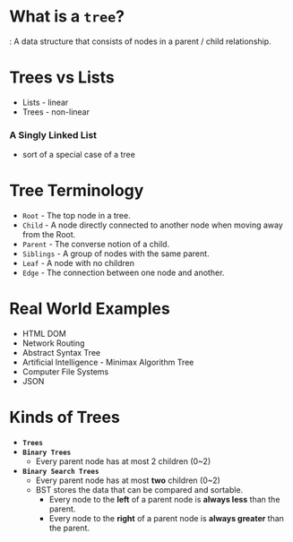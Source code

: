 # What is a `tree`?

: A data structure that consists of nodes in a parent / child relationship.

# Trees vs Lists

- Lists - linear
- Trees - non-linear

### A Singly Linked List

- sort of a special case of a tree

# Tree Terminology

- `Root` - The top node in a tree.
- `Child` - A node directly connected to another node when moving away from the Root.
- `Parent` - The converse notion of a child.
- `Siblings` - A group of nodes with the same parent.
- `Leaf` - A node with no children
- `Edge` - The connection between one node and another.

# Real World Examples

- HTML DOM
- Network Routing
- Abstract Syntax Tree
- Artificial Intelligence - Minimax Algorithm Tree
- Computer File Systems
- JSON

# Kinds of Trees

- **`Trees`**
- **`Binary Trees`**
  - Every parent node has at most 2 children (0~2)
- **`Binary Search Trees`**
  - Every parent node has at most **two** children (0~2)
  - BST stores the data that can be compared and sortable.
    - Every node to the **left** of a parent node is **always less** than the parent.
    - Every node to the **right** of a parent node is **always greater** than the parent.
